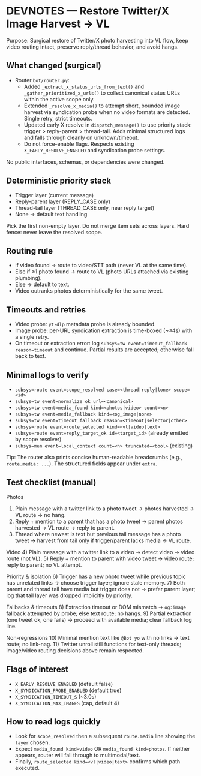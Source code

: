 # DEVNOTES — Restore Twitter/X Image Harvest → VL

Purpose: Surgical restore of Twitter/X photo harvesting into VL flow, keep video routing intact, preserve reply/thread behavior, and avoid hangs.

## What changed (surgical)
- Router `bot/router.py`:
  - Added `_extract_x_status_urls_from_text()` and `_gather_prioritized_x_urls()` to collect canonical status URLs within the active scope only.
  - Extended `_resolve_x_media()` to attempt short, bounded image harvest via syndication probe when no video formats are detected. Single retry, strict timeouts.
  - Updated early X resolve in `dispatch_message()` to use priority stack: trigger > reply-parent > thread-tail. Adds minimal structured logs and falls through cleanly on unknown/timeout.
  - Do not force-enable flags. Respects existing `X_EARLY_RESOLVE_ENABLED` and syndication probe settings.

No public interfaces, schemas, or dependencies were changed.

## Deterministic priority stack
- Trigger layer (current message)
- Reply-parent layer (REPLY_CASE only)
- Thread-tail layer (THREAD_CASE only, near reply target)
- None → default text handling

Pick the first non-empty layer. Do not merge item sets across layers. Hard fence: never leave the resolved scope.

## Routing rule
- If video found → route to video/STT path (never VL at the same time).
- Else if ≥1 photo found → route to VL (photo URLs attached via existing plumbing).
- Else → default to text.
- Video outranks photos deterministically for the same tweet.

## Timeouts and retries
- Video probe: `yt-dlp` metadata probe is already bounded.
- Image probe: per-URL syndication extraction is time-boxed (~≤4s) with a single retry.
- On timeout or extraction error: log `subsys=tw event=timeout_fallback reason=timeout` and continue. Partial results are accepted; otherwise fall back to text.

## Minimal logs to verify
- `subsys=route event=scope_resolved case=<thread|reply|lone> scope=<id>`
- `subsys=tw event=normalize_ok url=<canonical>`
- `subsys=tw event=media_found kind=<photos|video> count=<n>`
- `subsys=tw event=media_fallback kind=<og_image|none>`
- `subsys=tw event=timeout_fallback reason=<timeout|selector|other>`
- `subsys=route event=route_selected kind=<vl|video|text>`
- `subsys=route event=reply_target_ok id=<target_id>` (already emitted by scope resolver)
- `subsys=mem event=local_context count=<n> truncated=<bool>` (existing)

Tip: The router also prints concise human-readable breadcrumbs (e.g., `route.media: ...`). The structured fields appear under `extra`.

## Test checklist (manual)
Photos
1) Plain message with a twitter link to a photo tweet → photos harvested → VL route → no hang.
2) Reply + mention to a parent that has a photo tweet → parent photos harvested → VL route → reply to parent.
3) Thread where newest is text but previous tail message has a photo tweet → harvest from tail only if trigger/parent lacks media → VL route.

Video
4) Plain message with a twitter link to a video → detect video → video route (not VL).
5) Reply + mention to parent with video tweet → video route; reply to parent; no VL attempt.

Priority & isolation
6) Trigger has a new photo tweet while previous topic has unrelated links → choose trigger layer; ignore stale memory.
7) Both parent and thread tail have media but trigger does not → prefer parent layer; log that tail layer was dropped implicitly by priority.

Fallbacks & timeouts
8) Extraction timeout or DOM mismatch → `og:image` fallback attempted by probe; else text route; no hangs.
9) Partial extraction (one tweet ok, one fails) → proceed with available media; clear fallback log line.

Non-regressions
10) Minimal mention text like `@Bot yo` with no links → text route; no link-nag.
11) Twitter unroll still functions for text-only threads; image/video routing decisions above remain respected.

## Flags of interest
- `X_EARLY_RESOLVE_ENABLED` (default false)
- `X_SYNDICATION_PROBE_ENABLED` (default true)
- `X_SYNDICATION_TIMEOUT_S` (~3.0s)
- `X_SYNDICATION_MAX_IMAGES` (cap, default 4)

## How to read logs quickly
- Look for `scope_resolved` then a subsequent `route.media` line showing the `layer` chosen.
- Expect `media_found kind=video` OR `media_found kind=photos`. If neither appears, router will fall through to multimodal/text.
- Finally, `route_selected kind=<vl|video|text>` confirms which path executed.
